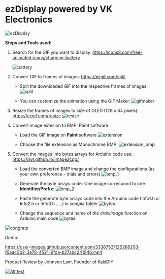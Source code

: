# ezDisplay powered by VK Electronics

![ezDisplay](/images/ezDisplay.png)

**Steps and Tools used:**
1. Search for the GIF you want to display: https://icons8.com/free-animated-icons/charging-battery
   
   ![battery](https://github.com/VincentK16/ezDisplay/blob/main/images/battery.gif)
2. Convert GIF to frames of images: https://ezgif.com/split
   
   * Split the downloaded GIF into the respective frames of images:
   ![split](images/split-images.png)
   
   * You can customize the animation using the GIF Maker:
   ![gifmaker](images/gif-maker.png)
   
3. Resize the frames of images to size of OLED (128 x 64 pixels): https://ezgif.com/resize
   ![resize](images/resize.png)

4. Convert image extesion to BMP: Paint software
   * Load the GIF image on **Paint** software 
   ![extension](images/paint_gif.png)
   
   * Choose the file extension as Monochrome BMP:
     ![extension_bmp](images/paint_bmp.png)

5. Convert the images into bytes arrays for Arduino code use: https://javl.github.io/image2cpp/ 
   * Load the converted BMP image and change the configurations (as your own preference - trials and errors)
     ![bmp_1](images/image2cpp_1.png)
     
   * Generate the byte arrays code. One image correspond to one **Identifier/Prefix:**
     ![bmp_2](images/image2cpp_2.png)
     
   * Paste the generate byte arrays code into the Arduino code (Info1.h or Info2.h or Info3.h .....) in *sample* folder
     ![bytes](images/info1.png)
     
   * Change the sequence and name of the *drawImage* function on Arduino main code
     ![bytes](images/arduino_2.png)
     
![congrats](images/congrats.png)

*Demo*:

https://user-images.githubusercontent.com/3338753/126266203-f6aac0b2-3e78-4521-9fda-b27abc24194b.mp4

Product Review by Johnson Lam, Founder of KakiDIY

[![Alt text](https://img.youtube.com/vi/zmygiUdSmgM/0.jpg)](https://www.youtube.com/watch?v=zmygiUdSmgM)


